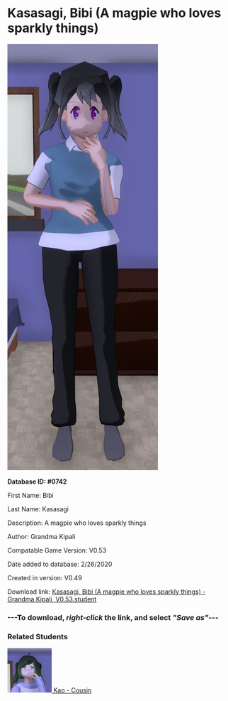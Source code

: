 # Kasasagi, Bibi (A magpie who loves sparkly things)

<img src="../../Files/Images/Kasasagi, Bibi (A magpie who loves sparkly things).png" title="Kasasagi, Bibi (A magpie who loves sparkly things) - Grandma Kipali, V0.53">

**Database ID: #0742**

First Name: Bibi

Last Name: Kasasagi

Description: A magpie who loves sparkly things

Author: Grandma Kipali

Compatable Game Version: V0.53

Date added to database: 2/26/2020

Created in version: V0.49

Download link: <a href="https://raw.githubusercontent.com/Arbiter1223/Daigaku-Gurashi-Custom-Students/master/Files/Student%20Files/Kasasagi%2C%20Bibi%20(A%20magpie%20who%20loves%20sparkly%20things)%20-%20Grandma%20Kipali%2C%20V0.53.student">Kasasagi, Bibi (A magpie who loves sparkly things) - Grandma Kipali, V0.53.student</a>

### ---**To download, _right-click_ the link, and select _"Save as"_**---

### Related Students

<a href="Torino, Kao (A scheeming bridie whos is a bit of a jerk).md"><img src="../../Files/Thumbs/Torino, Kao (A scheeming bridie whos is a bit of a jerk).png" height="100" width="100" title="Torino, Kao (A scheeming bridie whos is a bit of a jerk) - Grandma Kipali, V0.53"></a><a href="Torino, Kao (A scheeming bridie whos is a bit of a jerk).md"> Kao - Cousin</a>

